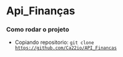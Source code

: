 <h1><bold>Api_Finanças</bold></h1>


<h3>Como rodar o projeto</h3>

- Copiando repositorio:
<code>git clone https://github.com/Ca22io/API_Financas</code>

